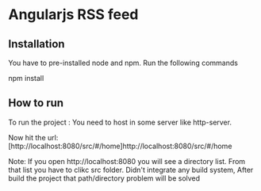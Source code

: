 # Angularjs RSS feed

## Installation
You have to pre-installed node and npm. Run the following commands

npm install

## How to run
To run the project : You need to host in some server like http-server.

Now hit the url: [http://localhost:8080/src/#/home]http://localhost:8080/src/#/home

Note: If you open http://localhost:8080 you will see a directory list.
From that list you have to clikc src folder. Didn't integrate any
build system, After build the project that path/directory problem will 
be solved

